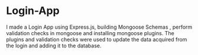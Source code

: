 # Login-App
I made a Login App using Express.js, building Mongoose Schemas , perform validation checks in mongoose and installing mongoose plugins. The plugins and validation checks were used to update the data acquired from the  login and adding it to the database. 

